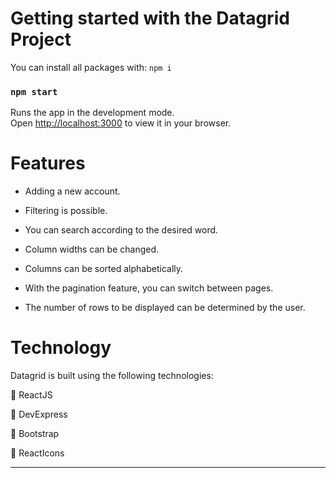 # Getting started with the Datagrid Project
 

You can install all packages with:
`npm i` 

### `npm start`

Runs the app in the development mode.\
Open [http://localhost:3000](http://localhost:3000) to view it in your browser.

 

# Features
- Adding a new account.
  
- Filtering is possible.
  
- You can search according to the desired word.
  
- Column widths can be changed.
  
- Columns can be sorted alphabetically.

- With the pagination feature, you can switch between pages.

- The number of rows to be displayed can be determined by the user.
  


# Technology
Datagrid is built using the following technologies:

:small_orange_diamond: ReactJS 
  
:small_orange_diamond: DevExpress 
  
:small_orange_diamond: Bootstrap  
  
:small_orange_diamond: ReactIcons 
  
  
---
  
